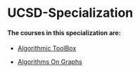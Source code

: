 # UCSD-Specialization
 
#### The courses in this specialization are:
 
   * [Algorithmic ToolBox](https://github.com/Arun44/UCSD-Specialization/tree/master/src/Course1)
   
   * [Algorithms On Graphs](https://github.com/Arun44/UCSD-Specialization/tree/master/src/Course3)
